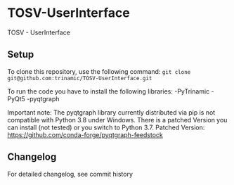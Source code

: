 # TOSV-UserInterface

TOSV - UserInterface

## Setup
To clone this repository, use the following command:
`git clone git@github.com:trinamic/TOSV-UserInterface.git`

To run the code you have to install the following libraries:
-PyTrinamic 
-PyQt5
-pyqtgraph

Important note: 
The pyqtgraph library currently distributed via pip is not
compatible with Python 3.8 under Windows. There is a patched
Version you can install (not tested) or you switch to Python 3.7.
Patched Version: https://github.com/conda-forge/pyqtgraph-feedstock
## Changelog

For detailed changelog, see commit history